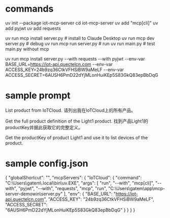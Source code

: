 
commands
====
uv init --package iot-mcp-server
cd iot-mcp-server
uv add "mcp[cli]"
uv add pyjwt
uv add requests

uv run mcp install server.py # install to Claude Desktop
uv run mcp dev server.py     # debug
uv run mcp run server.py     # run
uv run main.py               # test main.py without mcp

uv run mcp install server.py --with requests --with pyjwt --env-var BASE_URL=https://iot-api.quectelcn.com --env-var ACCESS_KEY=24b9zq36CtkVFHSiBW9aMeLF --env-var ACCESS_SECRET=6AUSH6PmD22dYjMLonHuiKEp5S83GkQ83epBbDqG

sample prompt
====
List product from IoTCloud.
请列出我在IoTCloud上的所有产品。

Get the full product definition of the Light1 
product.
找到产品Light1的productKey并据此获取它的完整定义。

Get the productKey of product Light1 and use it to list devices of the product.

sample config.json
====
{
  "globalShortcut": "",
  "mcpServers": {
    "IoTCloud": {
      "command": "C:\\Users\\gatem\\.local\\bin\\uv.EXE",
      "args": [
        "run",
        "--with",
        "mcp[cli]",
        "--with",
        "pyjwt",
        "--with",
        "requests",
        "mcp",
        "run",
        "C:\\Users\\gatem\\app\\mcp-server-demowin\\server.py"
      ],
      "env": {
        "BASE_URL": "https://iot-api.quectelcn.com",
        "ACCESS_KEY": "24b9zq36CtkVFHSiBW9aMeLF",
        "ACCESS_SECRET": "6AUSH6PmD22dYjMLonHuiKEp5S83GkQ83epBbDqG"
      }
    }
  }
}


